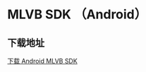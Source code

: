 # MLVB SDK （Android）

## 下载地址

[下载 Android MLVB SDK](http://liteavsdk-1252463788.cosgz.myqcloud.com/TXLiteAVSDK_Smart_Android_latest.zip)

